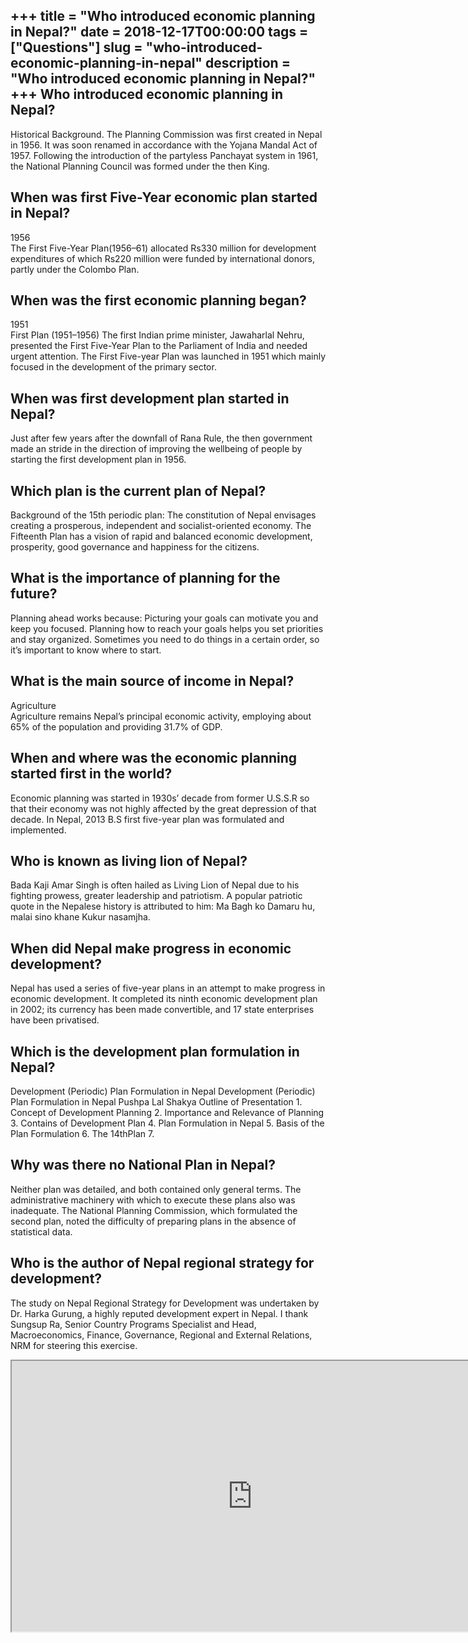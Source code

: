 +++
title = "Who introduced economic planning in Nepal?"
date = 2018-12-17T00:00:00
tags = ["Questions"]
slug = "who-introduced-economic-planning-in-nepal"
description = "Who introduced economic planning in Nepal?"
+++
Who introduced economic planning in Nepal?
------------------------------------------

Historical Background. The Planning Commission was first created in Nepal in 1956. It was soon renamed in accordance with the Yojana Mandal Act of 1957. Following the introduction of the partyless Panchayat system in 1961, the National Planning Council was formed under the then King.

When was first Five-Year economic plan started in Nepal?
--------------------------------------------------------

1956  
The First Five-Year Plan(1956–61) allocated Rs330 million for development expenditures of which Rs220 million were funded by international donors, partly under the Colombo Plan.

When was the first economic planning began?
-------------------------------------------

1951  
First Plan (1951–1956) The first Indian prime minister, Jawaharlal Nehru, presented the First Five-Year Plan to the Parliament of India and needed urgent attention. The First Five-year Plan was launched in 1951 which mainly focused in the development of the primary sector.

When was first development plan started in Nepal?
-------------------------------------------------

Just after few years after the downfall of Rana Rule, the then government made an stride in the direction of improving the wellbeing of people by starting the first development plan in 1956.

Which plan is the current plan of Nepal?
----------------------------------------

Background of the 15th periodic plan: The constitution of Nepal envisages creating a prosperous, independent and socialist-oriented economy. The Fifteenth Plan has a vision of rapid and balanced economic development, prosperity, good governance and happiness for the citizens.

What is the importance of planning for the future?
--------------------------------------------------

Planning ahead works because: Picturing your goals can motivate you and keep you focused. Planning how to reach your goals helps you set priorities and stay organized. Sometimes you need to do things in a certain order, so it’s important to know where to start.

What is the main source of income in Nepal?
-------------------------------------------

Agriculture  
Agriculture remains Nepal’s principal economic activity, employing about 65% of the population and providing 31.7% of GDP.

When and where was the economic planning started first in the world?
--------------------------------------------------------------------

Economic planning was started in 1930s’ decade from former U.S.S.R so that their economy was not highly affected by the great depression of that decade. In Nepal, 2013 B.S first five-year plan was formulated and implemented.

Who is known as living lion of Nepal?
-------------------------------------

Bada Kaji Amar Singh is often hailed as Living Lion of Nepal due to his fighting prowess, greater leadership and patriotism. A popular patriotic quote in the Nepalese history is attributed to him: Ma Bagh ko Damaru hu, malai sino khane Kukur nasamjha.

When did Nepal make progress in economic development?
-----------------------------------------------------

Nepal has used a series of five-year plans in an attempt to make progress in economic development. It completed its ninth economic development plan in 2002; its currency has been made convertible, and 17 state enterprises have been privatised.

Which is the development plan formulation in Nepal?
---------------------------------------------------

Development (Periodic) Plan Formulation in Nepal Development (Periodic) Plan Formulation in Nepal Pushpa Lal Shakya Outline of Presentation 1. Concept of Development Planning 2. Importance and Relevance of Planning 3. Contains of Development Plan 4. Plan Formulation in Nepal 5. Basis of the Plan Formulation 6. The 14thPlan 7.

Why was there no National Plan in Nepal?
----------------------------------------

Neither plan was detailed, and both contained only general terms. The administrative machinery with which to execute these plans also was inadequate. The National Planning Commission, which formulated the second plan, noted the difficulty of preparing plans in the absence of statistical data.

Who is the author of Nepal regional strategy for development?
-------------------------------------------------------------

The study on Nepal Regional Strategy for Development was undertaken by Dr. Harka Gurung, a highly reputed development expert in Nepal. I thank Sungsup Ra, Senior Country Programs Specialist and Head, Macroeconomics, Finance, Governance, Regional and External Relations, NRM for steering this exercise.

<iframe allow="accelerometer; autoplay; clipboard-write; encrypted-media; gyroscope; picture-in-picture" allowfullscreen="" class="__youtube_prefs__  epyt-is-override  no-lazyload" data-no-lazy="1" data-origheight="433" data-origwidth="770" data-skipgform_ajax_framebjll="" height="433" id="_ytid_65058" loading="lazy" src="https://www.youtube.com/embed/kui9W9vXW4A?enablejsapi=1&autoplay=0&cc_load_policy=0&cc_lang_pref=&iv_load_policy=1&loop=0&modestbranding=0&rel=1&fs=1&playsinline=0&autohide=2&theme=dark&color=red&controls=1&" title="YouTube player" width="770"></iframe>